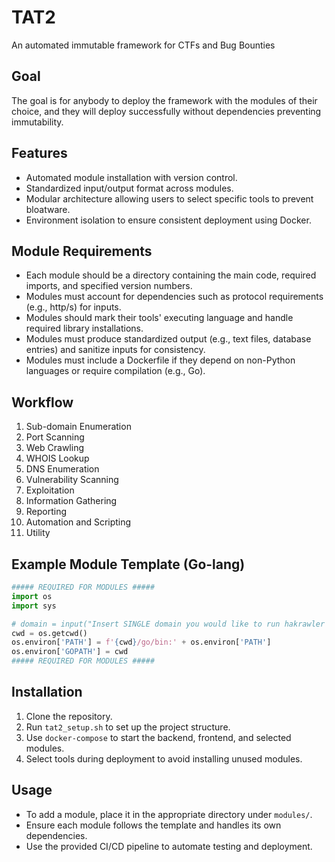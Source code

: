 # TAT2
An automated immutable framework for CTFs and Bug Bounties

## Goal
The goal is for anybody to deploy the framework with the modules of their choice, and they will deploy successfully without dependencies preventing immutability.

## Features
- Automated module installation with version control.
- Standardized input/output format across modules.
- Modular architecture allowing users to select specific tools to prevent bloatware.
- Environment isolation to ensure consistent deployment using Docker.

## Module Requirements
- Each module should be a directory containing the main code, required imports, and specified version numbers.
- Modules must account for dependencies such as protocol requirements (e.g., http/s) for inputs.
- Modules should mark their tools' executing language and handle required library installations.
- Modules must produce standardized output (e.g., text files, database entries) and sanitize inputs for consistency.
- Modules must include a Dockerfile if they depend on non-Python languages or require compilation (e.g., Go).

## Workflow
1. Sub-domain Enumeration
2. Port Scanning
3. Web Crawling
4. WHOIS Lookup
5. DNS Enumeration
6. Vulnerability Scanning
7. Exploitation
8. Information Gathering
9. Reporting
10. Automation and Scripting
11. Utility

## Example Module Template (Go-lang)
```python
##### REQUIRED FOR MODULES #####
import os
import sys

# domain = input("Insert SINGLE domain you would like to run hakrawler scanner on: ")
cwd = os.getcwd()
os.environ['PATH'] = f'{cwd}/go/bin:' + os.environ['PATH']
os.environ['GOPATH'] = cwd
##### REQUIRED FOR MODULES #####
```

## Installation
1. Clone the repository.
2. Run `tat2_setup.sh` to set up the project structure.
3. Use `docker-compose` to start the backend, frontend, and selected modules.
4. Select tools during deployment to avoid installing unused modules.

## Usage
- To add a module, place it in the appropriate directory under `modules/`.
- Ensure each module follows the template and handles its own dependencies.
- Use the provided CI/CD pipeline to automate testing and deployment.
